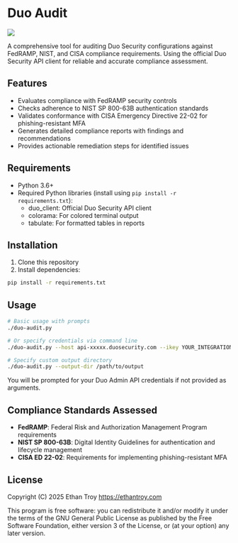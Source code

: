 # Duo Audit

![](https://duo.com/assets/img/duoLogo-web.png)

A comprehensive tool for auditing Duo Security configurations against FedRAMP, NIST, and CISA compliance requirements. Using the official Duo Security API client for reliable and accurate compliance assessment.

## Features

- Evaluates compliance with FedRAMP security controls
- Checks adherence to NIST SP 800-63B authentication standards
- Validates conformance with CISA Emergency Directive 22-02 for phishing-resistant MFA
- Generates detailed compliance reports with findings and recommendations
- Provides actionable remediation steps for identified issues

## Requirements

- Python 3.6+
- Required Python libraries (install using `pip install -r requirements.txt`):
  - duo_client: Official Duo Security API client
  - colorama: For colored terminal output
  - tabulate: For formatted tables in reports

## Installation

1. Clone this repository
2. Install dependencies:
```bash
pip install -r requirements.txt
```

## Usage

```bash
# Basic usage with prompts
./duo-audit.py

# Or specify credentials via command line
./duo-audit.py --host api-xxxxx.duosecurity.com --ikey YOUR_INTEGRATION_KEY --skey YOUR_SECRET_KEY

# Specify custom output directory
./duo-audit.py --output-dir /path/to/output
```

You will be prompted for your Duo Admin API credentials if not provided as arguments.

## Compliance Standards Assessed

- **FedRAMP**: Federal Risk and Authorization Management Program requirements
- **NIST SP 800-63B**: Digital Identity Guidelines for authentication and lifecycle management
- **CISA ED 22-02**: Requirements for implementing phishing-resistant MFA

## License

Copyright (C) 2025 Ethan Troy <https://ethantroy.com>

This program is free software: you can redistribute it and/or modify
it under the terms of the GNU General Public License as published by
the Free Software Foundation, either version 3 of the License, or
(at your option) any later version.